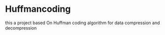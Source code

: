 # Huffmancoding
this a project based On Huffman coding algorithm for data compression and decompression
